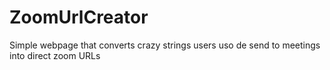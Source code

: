 # ZoomUrlCreator
Simple webpage that converts crazy strings users uso de send to meetings into direct zoom URLs
